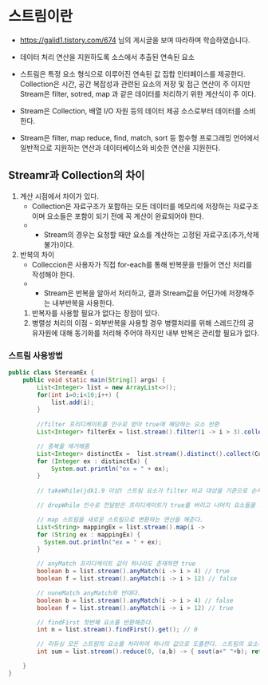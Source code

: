 # 스트림이란 
* https://galid1.tistory.com/674 님의 게시글을 보며 따라하며 학습하였습니다.
* 데이터 처리 연산을 지원하도록 소스에서 추출된 연속된 요소
* 스트림은 특정 요소 형식으로 이루어진 연속된 값 집합 인터페이스를 제공한다. Collection은 시간, 공간 복잡성과 관련된 요소의 저장 및 접근 연산이 주 이지만 Stream은 filter, sotred, map 과 같은 데이터를 처리하기 위한 계산식이 주 이다.

* Stream은 Collection, 배열 I/O 자원 등의 데이터 제공 소스로부터 데이터를 소비한다.

* Stream은 filter, map reduce, find, match, sort 등 함수형 프로그래밍 언어에서 일반적으로 지원하는 연산과 데이터베이스와 비슷한 연산을 지원한다.


## Streamr과 Collection의 차이
1. 계산 시점에서 차이가 있다.  
	* Collection은 자료구조가 포함하는 모든 데이터를 메모리에 저장하는 자료구조 이며 요소들은 포함이 되기 전에 꼭 계산이 완료되어야 한다.
	* * Stream의 경우는 요청할 때만 요소를 계산하는 고정된 자료구조(추가,삭제 불가)이다.
3.  반복의 차이
	* Colleccion은 사용자가 직접 for-each를 통해 반복문을 만들어 연산 처리를 작성해야 한다.
	* * Stream은 반복을 알아서 처리하고, 결과 Stream값을 어딘가에 저장해주는 내부반복을 사용한다. 
	1. 반복자를 사용할 필요가 없다는 장점이 있다.
	2. 병렬성 처리의 이점 - 외부반복을 사용할 경우 병렬처리를 위해 스레드간의 공유자원에 대해 동기화를 처리해 주어야 하지만 내부 반복은 관리할 필요가 없다.
	
### 스트림 사용방법
```java
public class StereamEx {
	public void static main(String[] args) {
		List<Integer> list = new ArrayList<>();
		for(int i=0;i<10;i++) {
			list.add(i);
		}
			
		//filter 프리디케이트를 인수로 받아 true에 해당하는 요소 반환
		List<Integer> filterEx = list.stream().filter(i -> i > 3).collect(Collectos.toList());

		// 중복을 제거해줌
		List<Integer> distinctEx = 	list.stream().distinct().collect(Collectors.toList());
		for (Integer ex : distinctEx) {
    		System.out.println("ex = " + ex);
		}
		
		// takeWhile(jdk1.9 이상) 스트림 요소가 filter 비교 대상을 기준으로 순서대로 정렬되어 있는 경우에 인수로 전달받은 프리디케이트가 처음으로 false를 반환하기 전까지 포함하는 스트림을 반환

		// dropWhile 인수로 전달받은 프리디케이트가 true를 버리고 나머지 요소들을 포함하는 스트림을 반환

		// map 스트림을 새로운 스트림으로 변환하는 연산을 해준다.
		List<String> mappingEx = list.stream().map(i -> 				String.valueOf(i)).collect(Collectors.toList());
		for (String ex : mappingEx) {
  		  System.out.println("ex = " + ex);
		}

		// anyMatch 프리디케이트 값이 하나라도 존재하면 true
		boolean b = list.stream().anyMatch(i -> i > 4) // true
		boolean f = list.stream().anyMatch(i -> i > 12) // false

		// noneMatch anyMatch와 반대다.	
		boolean b = list.stream().anyMatch(i -> i > 4) // false
		boolean f = list.stream().anyMatch(i -> i > 12) // true

		// findFirst 첫번째 요소를 반환해준다.
		int n = list.stream().findFirst().get(); // 0 

		// 리듀싱 모든 스트림의 요소를 처리하여 하나의 값으로 도출한다. 스트림의 요소가 하나의 값으로 줄어들 때 까지 람다는 각 요소를 반복하여 연산 및 조합을 한다.
		int sum = list.stream().reduce(0, (a,b) -> { sout(a+" "+b); return a+b; });

	}
}
```
 







